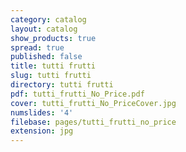 ```yaml
---
category: catalog
layout: catalog
show_products: true
spread: true
published: false
title: tutti frutti
slug: tutti frutti
directory: tutti frutti
pdf: tutti_frutti_No_Price.pdf
cover: tutti_frutti_No_PriceCover.jpg
numslides: '4'
filebase: pages/tutti_frutti_no_price
extension: jpg
---
```

